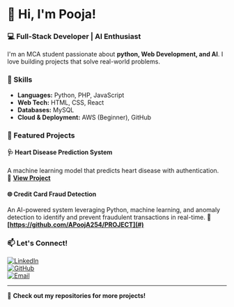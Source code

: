 # 👋 Hi, I'm Pooja!  
### 💻 Full-Stack Developer | AI Enthusiast  
I'm an MCA student passionate about **python, Web Development, and AI**. I love building projects that solve real-world problems.  

### 🚀 Skills  
- **Languages:** Python, PHP, JavaScript  
- **Web Tech:** HTML, CSS, React  
- **Databases:** MySQL
- **Cloud & Deployment:** AWS (Beginner), GitHub

### 🌟 Featured Projects  
#### 🩺 Heart Disease Prediction System  
A machine learning model that predicts heart disease with authentication.  
🔗 **[View Project](#)**  

#### 🌐 Credit Card Fraud Detection
 An AI-powered system leveraging Python, machine learning, and anomaly detection to identify and prevent fraudulent transactions in real-time.
🔗 **[https://github.com/APoojA254/PROJECT](#)**  

### 📫 Let's Connect!  
[![LinkedIn](https://img.shields.io/badge/-LinkedIn-blue?style=flat&logo=linkedin)](https://www.linkedin.com/in/pooja--akula)  
[![GitHub](https://img.shields.io/badge/-GitHub-gray?style=flat&logo=github)](https://github.com/APoojA254)  
[![Email](https://img.shields.io/badge/-Email-red?style=flat&logo=gmail)](poojaakula11@gmail.com)  

---

🚀 **Check out my repositories for more projects!**  

